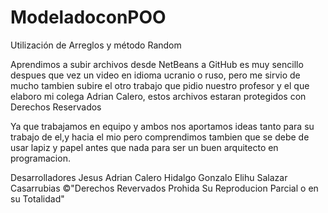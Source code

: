 ModeladoconPOO
==============

Utilización de Arreglos y método Random

Aprendimos a subir archivos desde NetBeans a GitHub es muy sencillo despues que vez un video en idioma
ucranio o ruso, pero me sirvio de mucho tambien subire el otro trabajo que pidio nuestro profesor y el
que elaboro mi colega Adrian Calero, estos archivos estaran protegidos con Derechos Reservados

Ya que trabajamos en equipo y ambos nos aportamos ideas tanto para su trabajo de el,y hacia el mio pero
comprendimos tambien que se debe de usar lapiz y papel antes que nada para ser un buen arquitecto en 
programacion.

Desarrolladores 
Jesus Adrian Calero Hidalgo
Gonzalo Elihu Salazar Casarrubias
©"Derechos Revervados Prohida Su Reproducion
Parcial o en su Totalidad"
